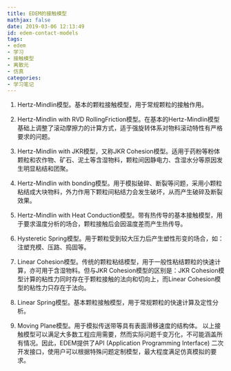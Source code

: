 ```yaml
---
title: EDEM的接触模型
mathjax: false
date: 2019-03-06 12:13:49
id: edem-contact-models
tags:
- edem
- 学习
- 接触模型
- 离散元
- 仿真
categories:
- 学习笔记
---
```


1. Hertz-Mindlin模型。基本的颗粒接触模型，用于常规颗粒的接触作用。

2. Hertz-Mindlin with RVD RollingFriction模型。在基本的Hertz-Mindlin模型基础上调整了滚动摩擦力的计算方式，适于强旋转体系对物料滚动特性有严格要求的问题。

   <!---more--->

3. Hertz-Mindlin with JKR模型，又称JKR Cohesion模型。适用于药粉等粉体颗粒和农作物、矿石、泥土等含湿物料，颗粒间因静电力、含湿水分等原因发生明显粘结和团聚。

4. Hertz-Mindlin with bonding模型。用于模拟破碎、断裂等问题，采用小颗粒粘结成大块物料，外力作用下颗粒间粘结力会发生破坏，从而产生破碎及断裂效果。

5. Hertz-Mindlin with Heat Conduction模型。带有热传导的基本接触模型，用于要求温度分析的场合，颗粒接触后会因温度差而产生热传导。

6. Hysteretic Spring模型。用于颗粒受到较大压力后产生塑性形变的场合，如：注塑充模、压路、捣固等。

7. Linear Cohesion模型。传统的颗粒粘结模型，用于一般性粘结颗粒的快速计算，亦可用于含湿物料。但与JKR Cohesion模型的区别是：JKR Cohesion模型计算的粘性力同时存在于颗粒接触的法向和切向上，而Linear Cohesion模型的粘性力只存在于法向。

8. Linear Spring模型。基本颗粒接触模型，用于常规颗粒的快速计算及定性分析。

9. Moving Plane模型。用于模拟传送带等具有表面滑移速度的结构体。
    以上接触模型可以满足大多数工程应用需要，然而实际问题千变万化，不可能涵盖所有情况。因此，EDEM提供了API (Application Programming Interface) 二次开发接口，使用户可以根据特殊问题定制模型，最大程度满足仿真模拟的要求。